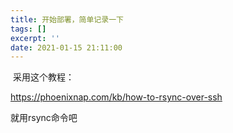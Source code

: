 ```yaml
---
title: 开始部署，简单记录一下
tags: []
excerpt: ''
date: 2021-01-15 21:11:00
---
```


 采用这个教程：

https://phoenixnap.com/kb/how-to-rsync-over-ssh

就用rsync命令吧